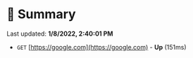 # 📖 Summary
Last updated: **1/8/2022, 2:40:01 PM**

- `GET` [https://google.com](https://google.com) - **Up** (151ms)
